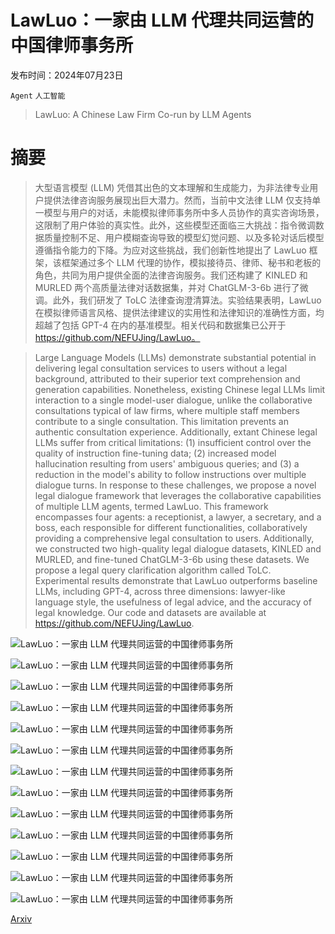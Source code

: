 # LawLuo：一家由 LLM 代理共同运营的中国律师事务所

发布时间：2024年07月23日

`Agent` `人工智能`

> LawLuo: A Chinese Law Firm Co-run by LLM Agents

# 摘要

> 大型语言模型 (LLM) 凭借其出色的文本理解和生成能力，为非法律专业用户提供法律咨询服务展现出巨大潜力。然而，当前中文法律 LLM 仅支持单一模型与用户的对话，未能模拟律师事务所中多人员协作的真实咨询场景，这限制了用户体验的真实性。此外，这些模型还面临三大挑战：指令微调数据质量控制不足、用户模糊查询导致的模型幻觉问题、以及多轮对话后模型遵循指令能力的下降。为应对这些挑战，我们创新性地提出了 LawLuo 框架，该框架通过多个 LLM 代理的协作，模拟接待员、律师、秘书和老板的角色，共同为用户提供全面的法律咨询服务。我们还构建了 KINLED 和 MURLED 两个高质量法律对话数据集，并对 ChatGLM-3-6b 进行了微调。此外，我们研发了 ToLC 法律查询澄清算法。实验结果表明，LawLuo 在模拟律师语言风格、提供法律建议的实用性和法律知识的准确性方面，均超越了包括 GPT-4 在内的基准模型。相关代码和数据集已公开于 https://github.com/NEFUJing/LawLuo。

> Large Language Models (LLMs) demonstrate substantial potential in delivering legal consultation services to users without a legal background, attributed to their superior text comprehension and generation capabilities. Nonetheless, existing Chinese legal LLMs limit interaction to a single model-user dialogue, unlike the collaborative consultations typical of law firms, where multiple staff members contribute to a single consultation. This limitation prevents an authentic consultation experience. Additionally, extant Chinese legal LLMs suffer from critical limitations: (1) insufficient control over the quality of instruction fine-tuning data; (2) increased model hallucination resulting from users' ambiguous queries; and (3) a reduction in the model's ability to follow instructions over multiple dialogue turns. In response to these challenges, we propose a novel legal dialogue framework that leverages the collaborative capabilities of multiple LLM agents, termed LawLuo. This framework encompasses four agents: a receptionist, a lawyer, a secretary, and a boss, each responsible for different functionalities, collaboratively providing a comprehensive legal consultation to users. Additionally, we constructed two high-quality legal dialogue datasets, KINLED and MURLED, and fine-tuned ChatGLM-3-6b using these datasets. We propose a legal query clarification algorithm called ToLC. Experimental results demonstrate that LawLuo outperforms baseline LLMs, including GPT-4, across three dimensions: lawyer-like language style, the usefulness of legal advice, and the accuracy of legal knowledge. Our code and datasets are available at https://github.com/NEFUJing/LawLuo.

![LawLuo：一家由 LLM 代理共同运营的中国律师事务所](../../../paper_images/2407.16252/logo.png)

![LawLuo：一家由 LLM 代理共同运营的中国律师事务所](../../../paper_images/2407.16252/x1.png)

![LawLuo：一家由 LLM 代理共同运营的中国律师事务所](../../../paper_images/2407.16252/x2.png)

![LawLuo：一家由 LLM 代理共同运营的中国律师事务所](../../../paper_images/2407.16252/x3.png)

![LawLuo：一家由 LLM 代理共同运营的中国律师事务所](../../../paper_images/2407.16252/x4.png)

![LawLuo：一家由 LLM 代理共同运营的中国律师事务所](../../../paper_images/2407.16252/x5.png)

![LawLuo：一家由 LLM 代理共同运营的中国律师事务所](../../../paper_images/2407.16252/x6.png)

![LawLuo：一家由 LLM 代理共同运营的中国律师事务所](../../../paper_images/2407.16252/x7.png)

![LawLuo：一家由 LLM 代理共同运营的中国律师事务所](../../../paper_images/2407.16252/x8.png)

![LawLuo：一家由 LLM 代理共同运营的中国律师事务所](../../../paper_images/2407.16252/x9.png)

![LawLuo：一家由 LLM 代理共同运营的中国律师事务所](../../../paper_images/2407.16252/x10.png)

![LawLuo：一家由 LLM 代理共同运营的中国律师事务所](../../../paper_images/2407.16252/x11.png)

![LawLuo：一家由 LLM 代理共同运营的中国律师事务所](../../../paper_images/2407.16252/x12.png)

[Arxiv](https://arxiv.org/abs/2407.16252)